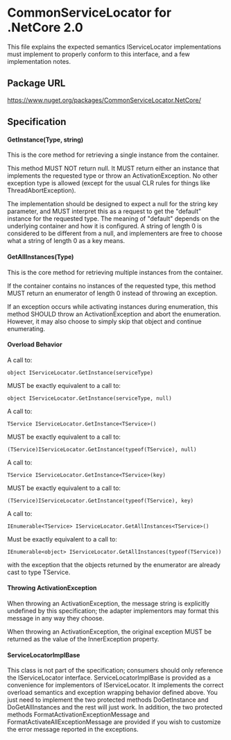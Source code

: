 # CommonServiceLocator for .NetCore 2.0

This file explains the expected semantics IServiceLocator implementations must implement to properly conform to this interface, and a few implementation notes.

## Package URL

https://www.nuget.org/packages/CommonServiceLocator.NetCore/

## Specification

#### GetInstance(Type, string)

This is the core method for retrieving a single instance from the container.

This method MUST NOT return null. It MUST return either an instance that implements the requested type or throw an ActivationException.
No other exception type is allowed (except for the usual CLR rules for things like ThreadAbortException).

The implementation should be designed to expect a null for the string key parameter, and MUST interpret this as a request to get the "default" instance for the requested type. The meaning of "default" depends on the underlying container and how it is configured. A string of length 0 is considered to be different from a null, and implementers are free to choose what a string of length 0 as a key means.

#### GetAllInstances(Type)

This is the core method for retrieving multiple instances from the container.

If the container contains no instances of the requested type, this method MUST return an enumerator of length 0 instead of throwing an exception.

If an exception occurs while activating instances during enumeration, this method SHOULD throw an ActivationException and abort the enumeration. However, it may also choose to simply skip that object and continue enumerating.

#### Overload Behavior

A call to:

    object IServiceLocator.GetInstance(serviceType)
    
MUST be exactly equivalent to a call to:

    object IServiceLocator.GetInstance(serviceType, null)
    
A call to:

    TService IServiceLocator.GetInstance<TService>()

MUST be exactly equivalent to a call to:

    (TService)IServiceLocator.GetInstance(typeof(TService), null)
    
A call to:

    TService IServiceLocator.GetInstance<TService>(key)
    
MUST be exactly equivalent to a call to:

    (TService)IServiceLocator.GetInstance(typeof(TService), key)
    
A call to:

    IEnumerable<TService> IServiceLocator.GetAllInstances<TService>()
    
Must be exactly equivalent to a call to:

    IEnumerable<object> IServiceLocator.GetAllInstances(typeof(TService))
    
with the exception that the objects returned by the enumerator are already cast to type TService.

#### Throwing ActivationException

When throwing an ActivationException, the message string is explicitly undefined by this specification; the adapter implementors may format this message in any way they choose.

When throwing an ActivationException, the original exception MUST be returned as the value of the InnerException property.


#### ServiceLocatorImplBase

This class is not part of the specification; consumers should only reference the IServiceLocator interface. ServiceLocatorImplBase is provided as a convenience for implementors of IServiceLocator. It implements the correct overload semantics and exception wrapping behavior defined above. You just need to implement the two protected methods DoGetInstance and DoGetAllInstances and the rest will just work. In addition, the two protected methods FormatActivationExceptionMessage and FormatActivateAllExceptionMessage are provided if you wish to customize the error message reported in the exceptions.
